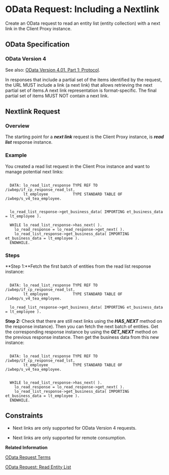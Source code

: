 <!-- loio526a4da8ff9e469f9e31803119693cb5 -->

# OData Request: Including a Nextlink

Create an OData request to read an entity list \(entity collection\) with a next link in the Client Proxy instance.



<a name="loio526a4da8ff9e469f9e31803119693cb5__section_vxg_3g2_ttb"/>

## OData Specification



### OData Version 4

See also: [OData Version 4.01. Part 1: Protocol](https://docs.oasis-open.org/odata/odata/v4.01/odata-v4.01-part1-protocol.html).

In responses that include a partial set of the items identified by the request, the URL MUST include a link \(a next link\) that allows retrieving the next partial set of items.A next link representation is format-specific. The final partial set of items MUST NOT contain a next link.



<a name="loio526a4da8ff9e469f9e31803119693cb5__section_x5s_532_ttb"/>

## Nextlink Request



### Overview

The starting point for a ***next link*** request is the Client Proxy instance, is ***read list*** response instance.



### Example

You created a read list request in the Client Prox instance and want to manage potential next links:

```

  DATA: lo_read_list_response TYPE REF TO /iwbep/if_cp_response_read_lst,
        lt_employee           TYPE STANDARD TABLE OF /iwbep/s_v4_tea_employee.


  lo_read_list_response->get_business_data( IMPORTING et_business_data = lt_employee ).

  WHILE lo_read_list_response->has_next( ).
    lo_read_response = lo_read_response->get_next( ).
    lo_read_list_response->get_business_data( IMPORTING et_business_data = lt_employee ).
  ENDWHILE.
```



### Steps

**Step 1:**Fetch the first batch of entities from the read list response instance:

```

  DATA: lo_read_list_response TYPE REF TO /iwbep/if_cp_response_read_lst,
        lt_employee           TYPE STANDARD TABLE OF /iwbep/s_v4_tea_employee.

  lo_read_list_response->get_business_data( IMPORTING et_business_data = lt_employee ).
```

**Step 2:** Check that there are still next links using the ***HAS\_NEXT*** method on the response instance\). Then you can fetch the next batch of entities. Get the corresponding response instance by using the ***GET\_NEXT*** method on the previous response instance. Then get the business data from this new instance:

```

  DATA: lo_read_list_response TYPE REF TO /iwbep/if_cp_response_read_lst,
        lt_employee           TYPE STANDARD TABLE OF /iwbep/s_v4_tea_employee.


  WHILE lo_read_list_response->has_next( ).
    lo_read_response = lo_read_response->get_next( ).
    lo_read_list_response->get_business_data( IMPORTING et_business_data = lt_employee ).
  ENDWHILE.
```



<a name="loio526a4da8ff9e469f9e31803119693cb5__section_dqy_vj2_ttb"/>

## Constraints



-   Next links are only supported for OData Version 4 requests.

-   Next links are only supported for remote consumption.


**Related Information**  


[OData Request Terms](odata-request-terms-a3b0e95.md "An overview of some OData Request terminology.")

[OData Request: Read Entity List](odata-request-read-entity-list-b810028.md "Create an OData request to read an entity list (entity collection) in the Client Proxy instance.")

